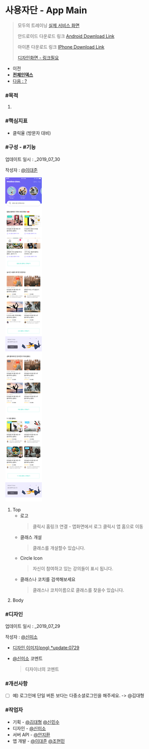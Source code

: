 # 사용자단 - App Main

> 모두의 트레이닝 [실제 서비스 화면](www.modooclass.net)
> 
> 안드로이드 다운로드 링크 [Android Download Link](https://play.google.com/store/apps/details?id=com.modooclass)
> 
> 아이폰 다운로드 링크 [IPhone Download Link]()
>
> [디자인화면 - 링크필요]() 

- 이전      
- [**전체인덱스**](./README.md)     
- [다음 : ?]()


### **#목적**

1. 

### #핵심지표

- 클릭율 (방문자 대비)

### **#구성 - #기능**
업데이트 일시 : _2019_07_30

작성자 : [@이대준](https://github.com/DaeJunLee)

![App Home Screen](./img/07_home_class_2+@.png)

1. Top 
   - 로고
     > 클릭시 홈링크 연결 - 앱화면에서 로그 클릭시 앱 홈으로 이동
   - 클래스 개설
     > 클래스를 개설할수 있습니다.
   - Circle Icon
     > 자신이 참여하고 있는 강의들이 표시 됩니다.
   - 클래스나 코치를 검색해보세요
     > 클래스나 코치이름으로 클래스를 찾을수 있습니다.
2. Body  

### **#디자인**
업데이트 일시 : _2019_07_29

작성자 : [@신미소](https://github.com/meeso-modoo)

- [디자인 이미지(png) *update:0729](https://drive.google.com/open?id=1N2eaHlCSkL-ypSoj5mDWc_bMHmjXXDIB)

- [@신미소](https://github.com/meeso-modoo)  코멘트

  > 디자이너의 코멘트



### #개선사항

- [ ] 예) 로그인에 단일 버튼 보다는 다중소셜로그인을 해주세요. -> @김대형



### **#작업자**

- 기획 - [@김대형](https://github.com/jacob-modoo) [@신민수](https://github.com/minsoo-modoo)
- 디자인 - [@신미소](https://github.com/meeso-modoo)
- 서버 API - [@안지환](https://github.com/jihwan-modoo)
- 앱 개발 - [@이대준](https://github.com/DaeJunLee) [@조현민](https://github.com/hyunmin-modoo)



  
